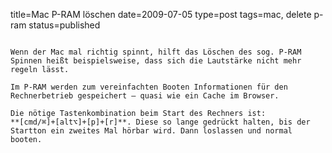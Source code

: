 title=Mac P-RAM löschen
date=2009-07-05
type=post
tags=mac, delete p-ram
status=published
~~~~~~

Wenn der Mac mal richtig spinnt, hilft das Löschen des sog. P-RAM
Spinnen heißt beispielsweise, dass sich die Lautstärke nicht mehr regeln lässt.

Im P-RAM werden zum vereinfachten Booten Informationen für den Rechnerbetrieb gespeichert – quasi wie ein Cache im Browser.

Die nötige Tastenkombination beim Start des Rechners ist:
**[cmd/⌘]+[alt⌥]+[p]+[r]**. Diese so lange gedrückt halten, bis der Startton ein zweites Mal hörbar wird. Dann loslassen und normal booten.

